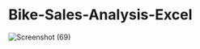 # Bike-Sales-Analysis-Excel

![Screenshot (69)](https://user-images.githubusercontent.com/61271340/232587142-d811e1ab-06a4-4ec8-9962-51a548ca19f5.png)
